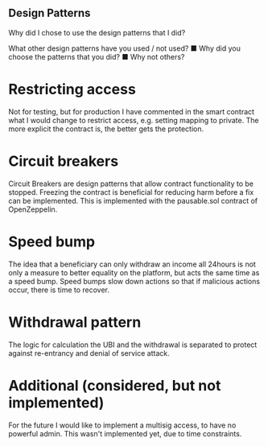 ## Design Patterns

Why did I chose to use the design patterns that I did?

What other design patterns have you used / not used?
■  	Why did you choose the patterns that you did?
■  	Why not others?


# Restricting access
Not for testing, but for production I have commented in the smart contract what I would change to restrict access, e.g. setting mapping to private. The more explicit the contract is, the better gets the protection.

# Circuit breakers
Circuit Breakers are design patterns that allow contract functionality to be stopped. Freezing the contract is beneficial for reducing harm before a fix can be implemented. This is implemented with the pausable.sol contract of OpenZeppelin.

# Speed bump
The idea that a beneficiary can only withdraw an income all 24hours is not only a measure to better equality on the platform, but acts the same time as a speed bump. Speed bumps slow down actions so that if malicious actions occur, there is time to recover.

# Withdrawal pattern
The logic for calculation the UBI and the withdrawal is separated to protect against re-entrancy and denial of service attack.

# Additional (considered, but not implemented)
For the future I would like to implement a multisig access, to have no powerful admin. This wasn't implemented yet, due to time constraints.
